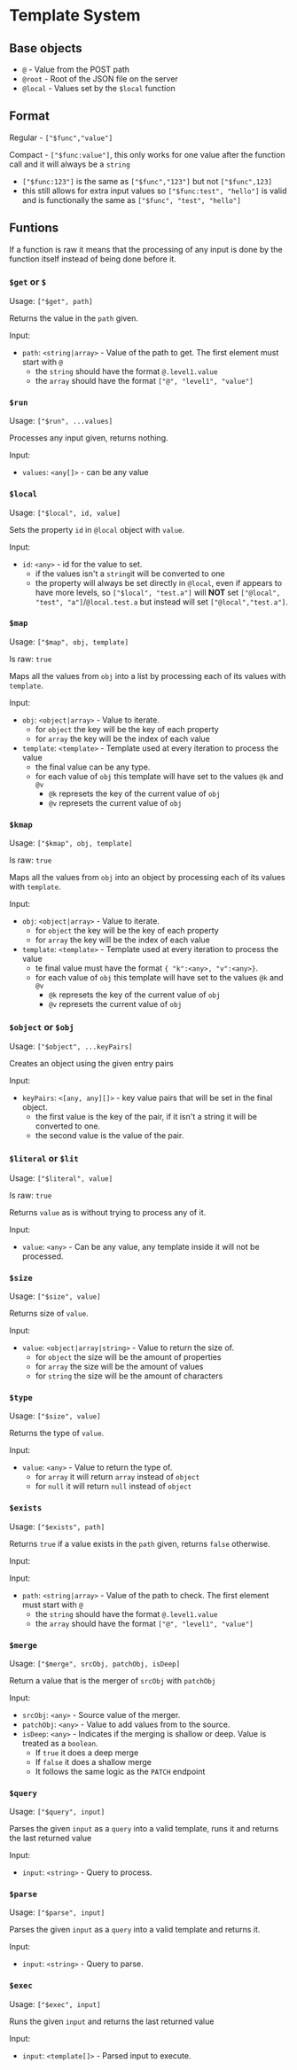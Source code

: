 # Template System

## Base objects

* `@` - Value from the POST path
* `@root` - Root of the JSON file on the server
* `@local` - Values set by the `$local` function


## Format

Regular - `["$func","value"]`

Compact - `["$func:value"]`, this only works for one value after the function call and it will always be a `string`
  * `["$func:123"]` is the same as `["$func","123"]` but not `["$func",123]`
  * this still allows for extra input values so `["$func:test", "hello"]` is valid and is functionally the same as `["$func", "test", "hello"]`

## Funtions

If a function is raw it means that the processing of any input is done by the function itself instead of being done before it.

### `$get` or `$`

Usage: `["$get", path]`

Returns the value in the `path` given.

Input:

* `path`: `<string|array>` - Value of the path to get. The first element must start with `@`
  * the `string` should have the format `@.level1.value`
  * the `array` should have the format `["@", "level1", "value"]`



### `$run`

Usage: `["$run", ...values]`

Processes any input given, returns nothing.

Input:

* `values`: `<any[]>` - can be any value



### `$local`

Usage: `["$local", id, value]`

Sets the property `id` in `@local` object with `value`.

Input:

* `id`: `<any>` - id for the value to set.
  * if the values isn't a `string`it will be converted to one
  * the property will always be set directly in `@local`, even if appears to have more levels, so `["$local", "test.a"]` will __NOT__ set `["@local", "test", "a"]`/`@local.test.a` but instead will set `["@local","test.a"]`.



### `$map`

Usage: `["$map", obj, template]`

Is raw: `true`

Maps all the values from `obj` into a list by processing each of its values with `template`.

Input:

* `obj`: `<object|array>` - Value to iterate.
  * for `object` the key will be the key of each property
  * for `array` the key will be the index of each value
* `template`: `<template>` - Template used at every iteration to process the value
  * the final value can be any type.
  * for each value of `obj` this template will have set to the values `@k` and `@v`
    * `@k` represets the key of the current value of `obj`
    * `@v` represets the current value of `obj`



### `$kmap`

Usage: `["$kmap", obj, template]`

Is raw: `true`

Maps all the values from `obj` into an object by processing each of its values with `template`.

Input:

* `obj`: `<object|array>` - Value to iterate.
  * for `object` the key will be the key of each property
  * for `array` the key will be the index of each value
* `template`: `<template>` - Template used at every iteration to process the value
  * te final value must have the format `{ "k":<any>, "v":<any>}`.
  * for each value of `obj` this template will have set to the values `@k` and `@v`
    * `@k` represets the key of the current value of `obj`
    * `@v` represets the current value of `obj`



### `$object` or `$obj`

Usage: `["$object", ...keyPairs]`

Creates an object using the given entry pairs

Input:

* `keyPairs`: `<[any, any][]>` - key value pairs that will be set in the final object.
  * the first value is the key of the pair, if it isn't a string it will be converted to one.
  * the second value is the value of the pair.



### `$literal` or `$lit`

Usage: `["$literal", value]`

Is raw: `true`

Returns `value` as is without trying to process any of it.

Input:

* `value`: `<any>` - Can be any value, any template inside it will not be processed.



### `$size`

Usage: `["$size", value]`

Returns size of `value`.

Input:

* `value`: `<object|array|string>` - Value to return the size of.
  * for `object` the size will be the amount of properties
  * for `array` the size will be the amount of values
  * for `string` the size will be the amount of characters



### `$type`

Usage: `["$size", value]`

Returns the type of `value`.

Input:

* `value`: `<any>` - Value to return the type of.
  * for `array` it will return `array` instead of `object`
  * for `null` it will return `null` instead of `object`



### `$exists`

Usage: `["$exists", path]`

Returns `true` if a value exists in the `path` given, returns `false` otherwise.

Input:

Input:

* `path`: `<string|array>` - Value of the path to check. The first element must start with `@`
  * the `string` should have the format `@.level1.value`
  * the `array` should have the format `["@", "level1", "value"]`



### `$merge`

Usage: `["$merge", srcObj, patchObj, isDeep]`

Return a value that is the merger of `srcObj` with `patchObj`

Input:

* `srcObj`: `<any>` - Source value of the merger.
* `patchObj`: `<any>` - Value to add values from to the source.
* `isDeep`: `<any>` - Indicates if the merging is shallow or deep. Value is treated as a `boolean`.
    * If `true` it does a deep merge
    * If `false` it does a shallow merge
    * It follows the same logic as the `PATCH` endpoint



### `$query`

Usage: `["$query", input]`

Parses the given `input` as a `query` into a valid template, runs it and returns the last returned value

Input:

* `input`: `<string>` - Query to process.



### `$parse`

Usage: `["$parse", input]`

Parses the given `input` as a `query` into a valid template and returns it.

Input:

* `input`: `<string>` - Query to parse.



### `$exec`

Usage: `["$exec", input]`

Runs the given `input` and returns the last returned value

Input:

* `input`: `<template[]>` - Parsed input to execute.